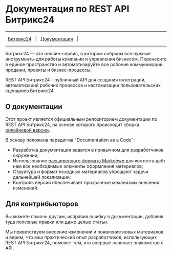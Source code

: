 # Документация по REST API Битрикс24

---

&nbsp;&nbsp;[Битрикс24](https://bitrix24.ru/) &nbsp;&nbsp;|
&nbsp;&nbsp;[Документация](https://apidocs.bitrix24.ru/) &nbsp;&nbsp;|

---

Битрикс24 — это онлайн-сервис, в котором собраны все нужные инструменты для работы компании и управления бизнесом. Перенесите в единое пространство и автоматизируйте все рабочие коммуникации, продажи, проекты и бизнес-процессы.

REST API Битрикс24 - публичный API для создания интеграций, автоматизаций рабочих процессов и кастомизации пользовательских сценариев Битрикс24.

## О документации

Этот проект является официальным репозиторием документации по REST API Битрикс24, на основе которого происходит сборка [онлайновой версии](https://apidocs.bitrix24.ru/).

В основу положена парадигма "Documentation as a Code":

- Разработка документации ведется в привычном для разработчиков окружении;
- Использование [расширенного формата Markdown](https://diplodoc.com/docs/ru/syntax/) для контента даёт нам все необходимые элементы оформления материалов;
- Структура и формат исходных материалов упрощают задачи дальнейшей локализации;
- Контроль версий обеспечивает прозрачные механизмы внесения изменений.

## Для контрибьюторов

Вы можете помочь другим, исправив ошибку в документации, добавив туда полезные правки или даже целые статьи.

Мы приветствуем внесение изменений и появление новых материалов и верим, что ваш практический опыт разработчиков, использующих REST API Битрикс24, поможет тем, кто впервые начинает знакомство с API.
